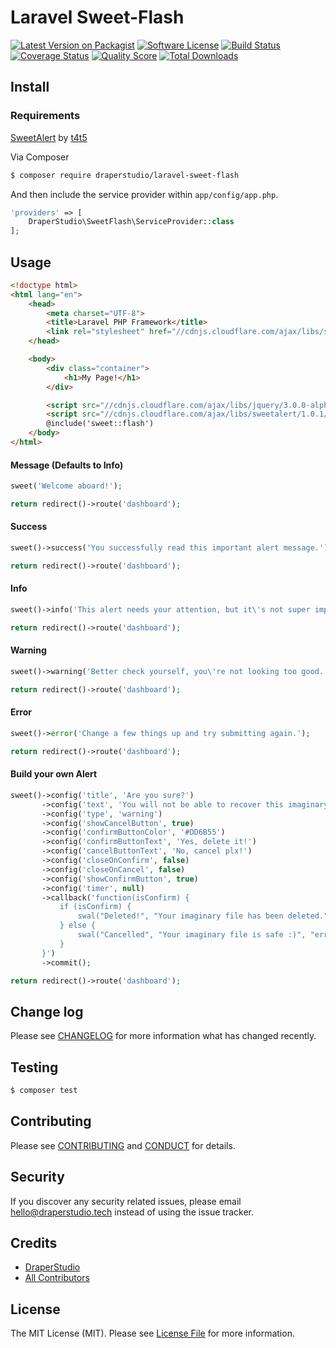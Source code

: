 # Laravel Sweet-Flash

[![Latest Version on Packagist][ico-version]][link-packagist]
[![Software License][ico-license]](LICENSE.md)
[![Build Status][ico-travis]][link-travis]
[![Coverage Status][ico-scrutinizer]][link-scrutinizer]
[![Quality Score][ico-code-quality]][link-code-quality]
[![Total Downloads][ico-downloads]][link-downloads]

## Install

### Requirements

[SweetAlert](http://t4t5.github.io/sweetalert/) by [t4t5](https://github.com/t4t5)

Via Composer

``` bash
$ composer require draperstudio/laravel-sweet-flash
```

And then include the service provider within `app/config/app.php`.

``` php
'providers' => [
    DraperStudio\SweetFlash\ServiceProvider::class
];
```

## Usage


```html
<!doctype html>
<html lang="en">
    <head>
        <meta charset="UTF-8">
        <title>Laravel PHP Framework</title>
        <link rel="stylesheet" href="//cdnjs.cloudflare.com/ajax/libs/sweetalert/1.0.1/sweetalert.min.css">
    </head>

    <body>
        <div class="container">
            <h1>My Page!</h1>
        </div>

        <script src="//cdnjs.cloudflare.com/ajax/libs/jquery/3.0.0-alpha1/jquery.min.js"></script>
        <script src="//cdnjs.cloudflare.com/ajax/libs/sweetalert/1.0.1/sweetalert.min.js"></script>
        @include('sweet::flash')
    </body>
</html>

```

#### Message (Defaults to Info)
``` php
sweet('Welcome aboard!');

return redirect()->route('dashboard');
```

#### Success
``` php
sweet()->success('You successfully read this important alert message.');

return redirect()->route('dashboard');
```

#### Info

``` php
sweet()->info('This alert needs your attention, but it\'s not super important.');

return redirect()->route('dashboard');
```

#### Warning
``` php
sweet()->warning('Better check yourself, you\'re not looking too good.');

return redirect()->route('dashboard');
```

#### Error

``` php
sweet()->error('Change a few things up and try submitting again.');

return redirect()->route('dashboard');
```

#### Build your own Alert
``` php
sweet()->config('title', 'Are you sure?')
       ->config('text', 'You will not be able to recover this imaginary file!')
       ->config('type', 'warning')
       ->config('showCancelButton', true)
       ->config('confirmButtonColor', '#DD6B55')
       ->config('confirmButtonText', 'Yes, delete it!')
       ->config('cancelButtonText', 'No, cancel plx!')
       ->config('closeOnConfirm', false)
       ->config('closeOnCancel', false)
       ->config('showConfirmButton', true)
       ->config('timer', null)
       ->callback('function(isConfirm) {
           if (isConfirm) {
               swal("Deleted!", "Your imaginary file has been deleted.", "success");
           } else {
               swal("Cancelled", "Your imaginary file is safe :)", "error");
           }
       }')
       ->commit();

return redirect()->route('dashboard');
```

## Change log

Please see [CHANGELOG](CHANGELOG.md) for more information what has changed recently.

## Testing

``` bash
$ composer test
```

## Contributing

Please see [CONTRIBUTING](CONTRIBUTING.md) and [CONDUCT](CONDUCT.md) for details.

## Security

If you discover any security related issues, please email hello@draperstudio.tech instead of using the issue tracker.

## Credits

- [DraperStudio][link-author]
- [All Contributors][link-contributors]

## License

The MIT License (MIT). Please see [License File](LICENSE.md) for more information.

[ico-version]: https://img.shields.io/packagist/v/DraperStudio/laravel-sweet-flash.svg?style=flat-square
[ico-license]: https://img.shields.io/badge/license-MIT-brightgreen.svg?style=flat-square
[ico-travis]: https://img.shields.io/travis/DraperStudio/Laravel-Sweet-Flash/master.svg?style=flat-square
[ico-scrutinizer]: https://img.shields.io/scrutinizer/coverage/g/DraperStudio/laravel-sweet-flash.svg?style=flat-square
[ico-code-quality]: https://img.shields.io/scrutinizer/g/DraperStudio/laravel-sweet-flash.svg?style=flat-square
[ico-downloads]: https://img.shields.io/packagist/dt/DraperStudio/laravel-sweet-flash.svg?style=flat-square

[link-packagist]: https://packagist.org/packages/DraperStudio/laravel-sweet-flash
[link-travis]: https://travis-ci.org/DraperStudio/Laravel-Sweet-Flash
[link-scrutinizer]: https://scrutinizer-ci.com/g/DraperStudio/laravel-sweet-flash/code-structure
[link-code-quality]: https://scrutinizer-ci.com/g/DraperStudio/laravel-sweet-flash
[link-downloads]: https://packagist.org/packages/DraperStudio/laravel-sweet-flash
[link-author]: https://github.com/DraperStudio
[link-contributors]: ../../contributors
